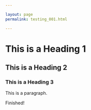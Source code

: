 ```yaml
---

layout: page
permalink: testing_001.html

---
```


# This is a Heading 1

## This is a Heading 2

### This is a Heading 3

This is a paragraph.

Finished!


